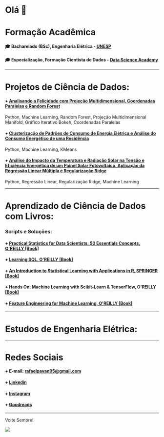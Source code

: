 # Olá 👋

# Formação Acadêmica 

#### 🎓 Bacharelado (BSc), Engenharia Elétrica - [UNESP](https://www.feb.unesp.br)
#### 🎓 Especialização, Formação Cientista de Dados - [Data Science Academy](https://www.datascienceacademy.com.br/) 
_______________________________________

# Projetos de Ciência de Dados:

#### + [Analisando a Felicidade com Projeção Multidimensional, Coordenadas Paralelas e Random Forest](https://github.com/rafaelpavan95/DataScience/blob/master/happiness.ipynb)
Python, Machine Learning, Random Forest, Projeção Multidimensional Manifold, Gráfico Iterativo Bokeh, Coordenadas Paralelas

#### + [Clusterização de Padrões de Consumo de Energia Elétrica e Análise do Consumo Energético de uma Residência](https://github.com/rafaelpavan95/DataScience/blob/master/Clusteriza%C3%A7%C3%A3o_Energia.ipynb)
Python, Machine Learning, KMeans

#### + [Análise do Impacto da Temperatura e Radiação Solar na Tensão e Eficiência Energética de um Painel Solar Fotovoltaico. Aplicação da Regressão Linear Múltipla e Regularização Ridge](https://github.com/rafaelpavan95/DataScience/blob/master/Photovoltaic.ipynb)
Python, Regressão Linear, Regularização Ridge, Machine Learning

_______________________________________

# Aprendizado de Ciência de Dados com Livros:

###  Scripts e Soluções: 

#### + [Practical Statistics for Data Scientists: 50 Essentials Concepts, O'REILLY [Book]](https://github.com/rafaelpavan95/Practical_Statistics_for_Data_Scientists)

#### + [Learning SQL, O'REILLY [Book]]()

#### + [An Introduction to Statistical Learning with Applications in R, SPRINGER [Book]]()

#### + [Hands On: Machine Learning with Scikit-Learn & TensorFlow, O'REILLY [Book]]()

#### + [Feature Engineering for Machine Learning, O'REILLY [Book]]()

_______________________________________

# Estudos de Engenharia Elétrica:

____________________________________________

# Redes Sociais

#### + E-mail: rafaelpavan95@gmail.com
#### + [Linkedin](https://br.linkedin.com/in/engrafaelpavan)
#### + [Instagram](https://www.instagram.com/rafaelpavan95/)
#### + [Goodreads](https://www.goodreads.com/user/show/58755709-rafael-pavan)

___________________________________________

Volte Sempre!

![](https://thumbs.gfycat.com/ConsiderateSandyDanishswedishfarmdog-size_restricted.gif)
